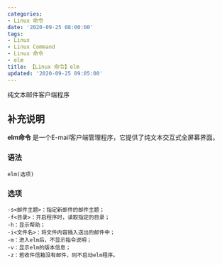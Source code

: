 ```yaml
---
categories:
- Linux 命令
date: '2020-09-25 08:00:00'
tags:
- Linux
- Linux Command
- Linux 命令
- elm
title: 【Linux 命令】elm
updated: '2020-09-25 09:05:00'
---
```


纯文本邮件客户端程序

## 补充说明

**elm命令** 是一个E-mail客户端管理程序，它提供了纯文本交互式全屏幕界面。

###  语法

```shell
elm(选项)
```

###  选项

```shell
-s<邮件主题>：指定新邮件的邮件主题；
-f<目录>：开启程序时，读取指定的目录；
-h：显示帮助；
-i<文件名>：将文件内容插入送出的邮件中；
-m：进入elm后，不显示指令说明；
-v：显示elm的版本信息；
-z：若收件信箱没有邮件，则不启动elm程序。
```


<!-- Linux命令行搜索引擎：https://jaywcjlove.github.io/linux-command/ -->